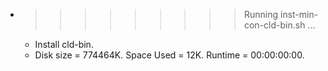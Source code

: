 * >>>>>>>>> Running inst-min-con-cld-bin.sh ...
  * Install cld-bin.
  * Disk size = 774464K. Space Used = 12K. Runtime = 00:00:00:00.
